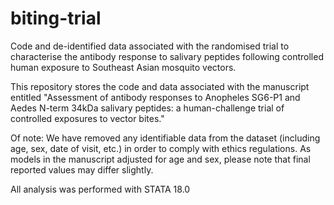 # biting-trial

Code and de-identified data associated with the randomised trial to characterise the antibody response to salivary peptides following controlled human exposure to Southeast Asian mosquito vectors.

This repository stores the code and data associated with the manuscript entitled "Assessment of antibody responses to Anopheles SG6-P1 and Aedes N-term 34kDa salivary peptides: a human-challenge trial of controlled exposures to vector bites."

Of note: We have removed any identifiable data from the dataset (including age, sex, date of visit, etc.) in order to comply with ethics regulations. As models in the manuscript adjusted for age and sex, please note that final reported values may differ slightly.

All analysis was performed with STATA 18.0
